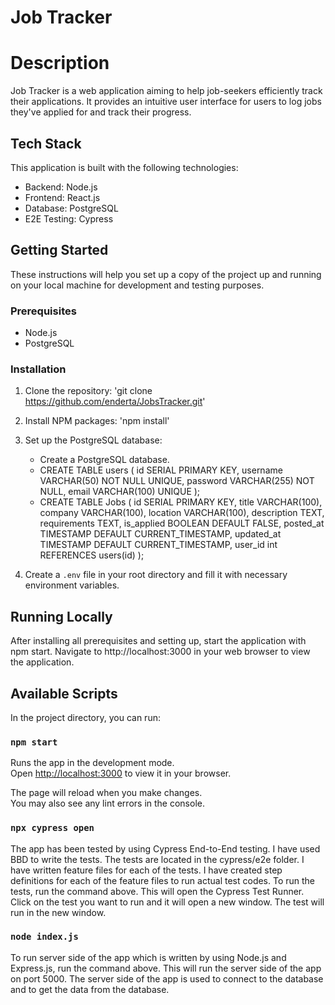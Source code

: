 
# Job Tracker
# Description
Job Tracker is a web application aiming to help job-seekers efficiently track their applications.
It provides an intuitive user interface for users to log jobs they've applied for and track their progress.

## Tech Stack

This application is built with the following technologies:

- Backend: Node.js
- Frontend: React.js
- Database: PostgreSQL
- E2E Testing: Cypress

## Getting Started

These instructions will help you set up a copy of the project up and running on your local machine for development and testing purposes.

### Prerequisites

- Node.js
- PostgreSQL

### Installation

1. Clone the repository:
   'git clone https://github.com/enderta/JobsTracker.git'
2. Install NPM packages:
   'npm install'
3. Set up the PostgreSQL database:
    - Create a PostgreSQL database.
    - CREATE TABLE users (
      id SERIAL PRIMARY KEY,
      username VARCHAR(50) NOT NULL UNIQUE,
      password VARCHAR(255) NOT NULL,
      email VARCHAR(100) UNIQUE
      );
    - CREATE TABLE Jobs (
      id SERIAL PRIMARY KEY,
      title VARCHAR(100),
      company VARCHAR(100),
      location VARCHAR(100),
      description TEXT,
      requirements TEXT,
      is_applied BOOLEAN DEFAULT FALSE,
      posted_at TIMESTAMP DEFAULT CURRENT_TIMESTAMP,
      updated_at TIMESTAMP DEFAULT CURRENT_TIMESTAMP,
      user_id int REFERENCES users(id)
      );

4. Create a `.env` file in your root directory and fill it with necessary environment variables.

## Running Locally

After installing all prerequisites and setting up, start the application with npm start.
Navigate to http://localhost:3000 in your web browser to view the application.

## Available Scripts

In the project directory, you can run:

### `npm start`

Runs the app in the development mode.\
Open [http://localhost:3000](http://localhost:3000) to view it in your browser.

The page will reload when you make changes.\
You may also see any lint errors in the console.

### `npx cypress open`
The app has been tested by using Cypress End-to-End testing.
I have used BBD to write the tests. The tests are located in the cypress/e2e folder. 
I have written feature files for each of the tests.
I have created step definitions for each of the feature files to run actual test codes.
To run the tests, run the command above. This will open the Cypress Test Runner. Click on the test you want to run and it will open a new window. The test will run in the new window.

### `node index.js`
To run server side of the app which is written by using Node.js and Express.js, run the command above. 
This will run the server side of the app on port 5000.
The server side of the app is used to connect to the database and to get the data from the database.
